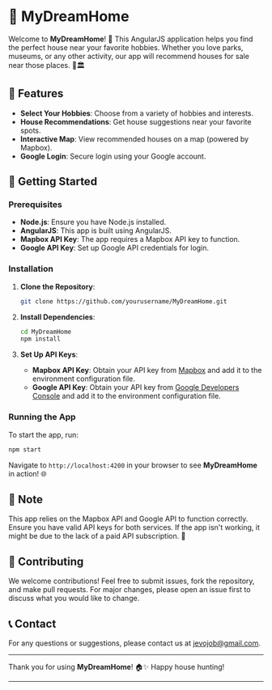 # 🏡 MyDreamHome

Welcome to **MyDreamHome**! 🎉 This AngularJS application helps you find the perfect house near your favorite hobbies. Whether you love parks, museums, or any other activity, our app will recommend houses for sale near those places. 🌳🏛️

## 🌟 Features

- **Select Your Hobbies**: Choose from a variety of hobbies and interests.
- **House Recommendations**: Get house suggestions near your favorite spots.
- **Interactive Map**: View recommended houses on a map (powered by Mapbox).
- **Google Login**: Secure login using your Google account.

## 🚀 Getting Started

### Prerequisites

- **Node.js**: Ensure you have Node.js installed.
- **AngularJS**: This app is built using AngularJS.
- **Mapbox API Key**: The app requires a Mapbox API key to function.
- **Google API Key**: Set up Google API credentials for login.

### Installation

1. **Clone the Repository**:
   ```bash
   git clone https://github.com/yourusername/MyDreamHome.git
   ```
2. **Install Dependencies**:
   ```bash
   cd MyDreamHome
   npm install
   ```

3. **Set Up API Keys**:
   - **Mapbox API Key**: Obtain your API key from [Mapbox](https://www.mapbox.com) and add it to the environment configuration file.
   - **Google API Key**: Obtain your API key from [Google Developers Console](https://console.developers.google.com) and add it to the environment configuration file.

### Running the App

To start the app, run:
```bash
npm start
```
Navigate to `http://localhost:4200` in your browser to see **MyDreamHome** in action! 🌐

## 🚧 Note

This app relies on the Mapbox API and Google API to function correctly. Ensure you have valid API keys for both services. If the app isn't working, it might be due to the lack of a paid API subscription. 💸

## 🤝 Contributing

We welcome contributions! Feel free to submit issues, fork the repository, and make pull requests. For major changes, please open an issue first to discuss what you would like to change.


## 📞 Contact

For any questions or suggestions, please contact us at [jevojob@gmail.com](mailto:jevojob@gmail.com).

---

Thank you for using **MyDreamHome**! 🏠✨ Happy house hunting!

---
